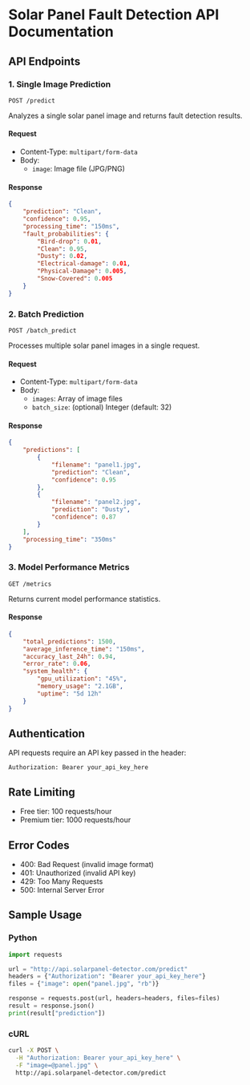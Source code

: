 # Solar Panel Fault Detection API Documentation

## API Endpoints

### 1. Single Image Prediction
`POST /predict`

Analyzes a single solar panel image and returns fault detection results.

#### Request
- Content-Type: `multipart/form-data`
- Body:
  - `image`: Image file (JPG/PNG)

#### Response
```json
{
    "prediction": "Clean",
    "confidence": 0.95,
    "processing_time": "150ms",
    "fault_probabilities": {
        "Bird-drop": 0.01,
        "Clean": 0.95,
        "Dusty": 0.02,
        "Electrical-damage": 0.01,
        "Physical-Damage": 0.005,
        "Snow-Covered": 0.005
    }
}
```

### 2. Batch Prediction
`POST /batch_predict`

Processes multiple solar panel images in a single request.

#### Request
- Content-Type: `multipart/form-data`
- Body:
  - `images`: Array of image files
  - `batch_size`: (optional) Integer (default: 32)

#### Response
```json
{
    "predictions": [
        {
            "filename": "panel1.jpg",
            "prediction": "Clean",
            "confidence": 0.95
        },
        {
            "filename": "panel2.jpg",
            "prediction": "Dusty",
            "confidence": 0.87
        }
    ],
    "processing_time": "350ms"
}
```

### 3. Model Performance Metrics
`GET /metrics`

Returns current model performance statistics.

#### Response
```json
{
    "total_predictions": 1500,
    "average_inference_time": "150ms",
    "accuracy_last_24h": 0.94,
    "error_rate": 0.06,
    "system_health": {
        "gpu_utilization": "45%",
        "memory_usage": "2.1GB",
        "uptime": "5d 12h"
    }
}
```

## Authentication

API requests require an API key passed in the header:
```
Authorization: Bearer your_api_key_here
```

## Rate Limiting
- Free tier: 100 requests/hour
- Premium tier: 1000 requests/hour

## Error Codes
- 400: Bad Request (invalid image format)
- 401: Unauthorized (invalid API key)
- 429: Too Many Requests
- 500: Internal Server Error

## Sample Usage

### Python
```python
import requests

url = "http://api.solarpanel-detector.com/predict"
headers = {"Authorization": "Bearer your_api_key_here"}
files = {"image": open("panel.jpg", "rb")}

response = requests.post(url, headers=headers, files=files)
result = response.json()
print(result["prediction"])
```

### cURL
```bash
curl -X POST \
  -H "Authorization: Bearer your_api_key_here" \
  -F "image=@panel.jpg" \
  http://api.solarpanel-detector.com/predict
```
